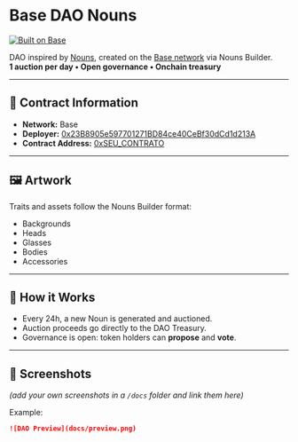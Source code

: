 # Base DAO Nouns

[![Built on Base](https://img.shields.io/badge/Built%20on-Base-blue)](https://base.org)

DAO inspired by [Nouns](https://nouns.wtf), created on the [Base network](https://base.org) via Nouns Builder.  
**1 auction per day • Open governance • Onchain treasury**

---

## 📜 Contract Information
- **Network:** Base  
- **Deployer:** [0x23B8905e597701271BD84ce40CeBf30dCd1d213A](https://basescan.org/address/0x23B8905e597701271BD84ce40CeBf30dCd1d213A)  
- **Contract Address:** [0xSEU_CONTRATO](https://basescan.org/address/0xSEU_CONTRATO)  

---

## 🖼️ Artwork
Traits and assets follow the Nouns Builder format:
- Backgrounds  
- Heads  
- Glasses  
- Bodies  
- Accessories  

---

## 🚀 How it Works
- Every 24h, a new Noun is generated and auctioned.  
- Auction proceeds go directly to the DAO Treasury.  
- Governance is open: token holders can **propose** and **vote**.  

---

## 📸 Screenshots
*(add your own screenshots in a `/docs` folder and link them here)*  

Example:  
```markdown
![DAO Preview](docs/preview.png)
